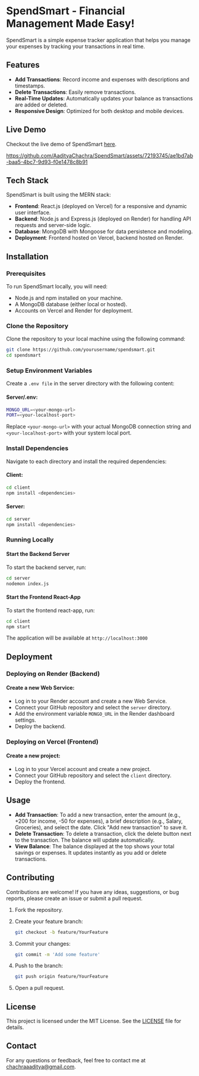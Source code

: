 # SpendSmart - Financial Management Made Easy!

SpendSmart is a simple expense tracker application that helps you manage your expenses by tracking your transactions in real time.

## Features

- **Add Transactions**: Record income and expenses with descriptions and timestamps.
- **Delete Transactions**: Easily remove transactions.
- **Real-Time Updates**: Automatically updates your balance as transactions are added or deleted.
- **Responsive Design**: Optimized for both desktop and mobile devices.

## Live Demo

Checkout the live demo of SpendSmart [here](https://spendsmart-eta.vercel.app/).


https://github.com/AadityaChachra/SpendSmart/assets/72193745/ae1bd7ab-baa5-4bc7-9d93-f0e1478c8b91



## Tech Stack

SpendSmart is built using the MERN stack:

- **Frontend**: React.js (deployed on Vercel) for a responsive and dynamic user interface.
- **Backend**: Node.js and Express.js (deployed on Render) for handling API requests and server-side logic.
- **Database**: MongoDB with Mongoose for data persistence and modeling.
- **Deployment**: Frontend hosted on Vercel, backend hosted on Render.

## Installation

### Prerequisites

To run SpendSmart locally, you will need:

- Node.js and npm installed on your machine.
- A MongoDB database (either local or hosted).
- Accounts on Vercel and Render for deployment.

### Clone the Repository

Clone the repository to your local machine using the following command:

```bash
git clone https://github.com/yourusername/spendsmart.git
cd spendsmart
```

### Setup Environment Variables

Create a `.env file` in the server directory with the following content:

#### Server/.env:
```bash
MONGO_URL=<your-mongo-url>
PORT=<your-localhost-port>
```
Replace `<your-mongo-url>` with your actual MongoDB connection string and `<your-localhost-port>` with your system local port.

### Install Dependencies

Navigate to each directory and install the required dependencies:

#### Client:
```bash
cd client
npm install <dependencies>
```

#### Server:
```bash
cd server
npm install <dependencies>
```

### Running Locally

#### Start the Backend Server

To start the backend server, run:

```bash
cd server
nodemon index.js
```

#### Start the Frontend React-App

To start the frontend react-app, run:

```bash
cd client
npm start
```
The application will be available at `http://localhost:3000`

## Deployment

### Deploying on Render (Backend)

#### Create a new Web Service:

- Log in to your Render account and create a new Web Service.
- Connect your GitHub repository and select the `server` directory.
- Add the environment variable `MONGO_URL` in the Render dashboard settings.
- Deploy the backend.

### Deploying on Vercel (Frontend)

#### Create a new project:

- Log in to your Vercel account and create a new project.
- Connect your GitHub repository and select the `client` directory.
- Deploy the frontend.

## Usage

- **Add Transaction**: To add a new transaction, enter the amount (e.g., +200 for income, -50 for expenses), a brief description (e.g., Salary, Groceries), and select the date. Click "Add new transaction" to save it.
- **Delete Transaction**: To delete a transaction, click the delete button next to the transaction. The balance will update automatically.
- **View Balance**: The balance displayed at the top shows your total savings or expenses. It updates instantly as you add or delete transactions.

## Contributing

Contributions are welcome! If you have any ideas, suggestions, or bug reports, please create an issue or submit a pull request.

1. Fork the repository.
2. Create your feature branch:

   ```bash
   git checkout -b feature/YourFeature
   
4. Commit your changes:
   
   ```bash
   git commit -m 'Add some feature'
   
6. Push to the branch:
   
   ```bash
   git push origin feature/YourFeature
   
8. Open a pull request.

## License

This project is licensed under the MIT License. See the [LICENSE](https://github.com/AadityaChachra/SpendSmart/blob/main/LICENSE) file for details.


## Contact

For any questions or feedback, feel free to contact me at [chachraaaditya@gmail.com](mailto:chachraaaditya@gmail.com).
